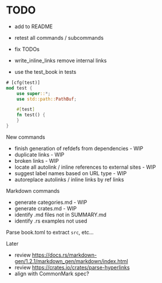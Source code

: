 # TODO

- add to README
- retest all commands / subcommands

- fix TODOs
- write_inline_links remove internal links

- use the test_book in tests

```rust
# [cfg(test)]
mod test {
    use super::*;
    use std::path::PathBuf;

    #[test]
    fn test() {
    }
}
```

New commands

- finish generation of refdefs from dependencies - WIP
- duplicate links - WIP
- broken links - WIP
- locate all autolink / inline references to external sites - WIP
- suggest label names based on URL type - WIP
- autoreplace autolinks / inline links by ref links

Markdown commands

- generate categories.md - WIP
- generate crates.md - WIP
- identify .md files not in SUMMARY.md
- identify .rs examples not used

Parse book.toml to extract `src`, etc...

Later

- review <https://docs.rs/markdown-gen/1.2.1/markdown_gen/markdown/index.html>
- review <https://crates.io/crates/parse-hyperlinks>
- align with CommonMark spec?
